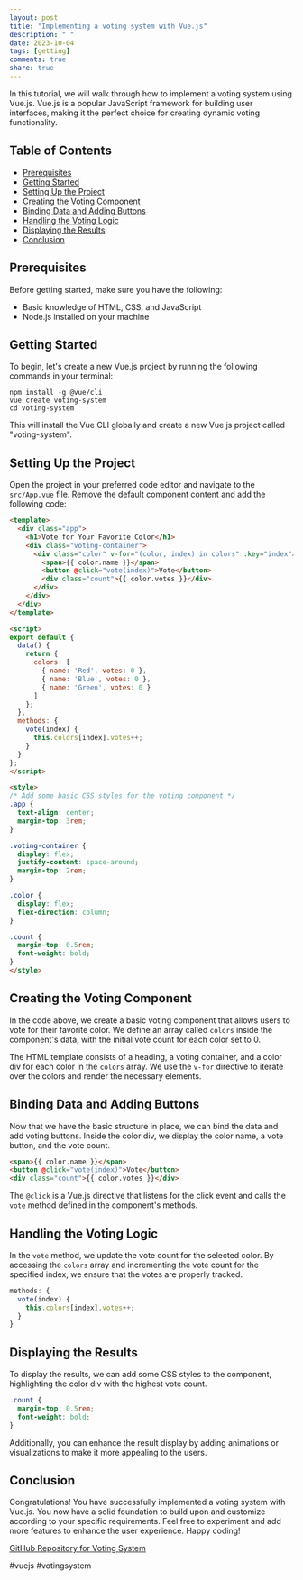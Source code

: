 ```yaml
---
layout: post
title: "Implementing a voting system with Vue.js"
description: " "
date: 2023-10-04
tags: [getting]
comments: true
share: true
---
```


In this tutorial, we will walk through how to implement a voting system using Vue.js. Vue.js is a popular JavaScript framework for building user interfaces, making it the perfect choice for creating dynamic voting functionality.

## Table of Contents
- [Prerequisites](#prerequisites)
- [Getting Started](#getting-started)
- [Setting Up the Project](#setting-up-the-project)
- [Creating the Voting Component](#creating-the-voting-component)
- [Binding Data and Adding Buttons](#binding-data-and-adding-buttons)
- [Handling the Voting Logic](#handling-the-voting-logic)
- [Displaying the Results](#displaying-the-results)
- [Conclusion](#conclusion)

## Prerequisites
Before getting started, make sure you have the following:
- Basic knowledge of HTML, CSS, and JavaScript
- Node.js installed on your machine

## Getting Started
To begin, let's create a new Vue.js project by running the following commands in your terminal:

```shell
npm install -g @vue/cli
vue create voting-system
cd voting-system
```

This will install the Vue CLI globally and create a new Vue.js project called "voting-system".

## Setting Up the Project
Open the project in your preferred code editor and navigate to the `src/App.vue` file. Remove the default component content and add the following code:

```html
<template>
  <div class="app">
    <h1>Vote for Your Favorite Color</h1>
    <div class="voting-container">
      <div class="color" v-for="(color, index) in colors" :key="index">
        <span>{{ color.name }}</span>
        <button @click="vote(index)">Vote</button>
        <div class="count">{{ color.votes }}</div>
      </div>
    </div>
  </div>
</template>

<script>
export default {
  data() {
    return {
      colors: [
        { name: 'Red', votes: 0 },
        { name: 'Blue', votes: 0 },
        { name: 'Green', votes: 0 }
      ]
    };
  },
  methods: {
    vote(index) {
      this.colors[index].votes++;
    }
  }
};
</script>

<style>
/* Add some basic CSS styles for the voting component */
.app {
  text-align: center;
  margin-top: 3rem;
}

.voting-container {
  display: flex;
  justify-content: space-around;
  margin-top: 2rem;
}

.color {
  display: flex;
  flex-direction: column;
}

.count {
  margin-top: 0.5rem;
  font-weight: bold;
}
</style>
```

## Creating the Voting Component
In the code above, we create a basic voting component that allows users to vote for their favorite color. We define an array called `colors` inside the component's data, with the initial vote count for each color set to 0.

The HTML template consists of a heading, a voting container, and a color div for each color in the `colors` array. We use the `v-for` directive to iterate over the colors and render the necessary elements.

## Binding Data and Adding Buttons
Now that we have the basic structure in place, we can bind the data and add voting buttons. Inside the color div, we display the color name, a vote button, and the vote count.

```html
<span>{{ color.name }}</span>
<button @click="vote(index)">Vote</button>
<div class="count">{{ color.votes }}</div>
```

The `@click` is a Vue.js directive that listens for the click event and calls the `vote` method defined in the component's methods.

## Handling the Voting Logic
In the `vote` method, we update the vote count for the selected color. By accessing the `colors` array and incrementing the vote count for the specified index, we ensure that the votes are properly tracked.

```javascript
methods: {
  vote(index) {
    this.colors[index].votes++;
  }
}
```

## Displaying the Results
To display the results, we can add some CSS styles to the component, highlighting the color div with the highest vote count.

```css
.count {
  margin-top: 0.5rem;
  font-weight: bold;
}
```

Additionally, you can enhance the result display by adding animations or visualizations to make it more appealing to the users.

## Conclusion
Congratulations! You have successfully implemented a voting system with Vue.js. You now have a solid foundation to build upon and customize according to your specific requirements. Feel free to experiment and add more features to enhance the user experience. Happy coding!

[GitHub Repository for Voting System](https://github.com/example/voting-system)

#vuejs #votingsystem